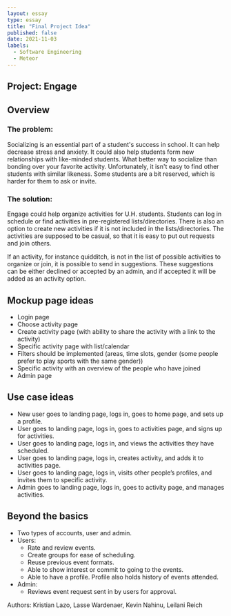 ```yaml
---
layout: essay
type: essay
title: "Final Project Idea"
published: false
date: 2021-11-03
labels:
  - Software Engineering
  - Meteor
---
```


## Project: Engage

## Overview
### The problem: 
Socializing is an essential part of a student's success in school. It can help decrease stress and anxiety. 
It could also help students form new relationships with like-minded students. What better way to socialize than bonding over your favorite activity. 
Unfortunately, it isn't easy to find other students with similar likeness. Some students are a bit reserved, which is harder for them to ask or invite.

### The solution: 
Engage could help organize activities for U.H. students. Students can log in schedule or find activities in pre-registered
lists/directories. There is also an option to create new activities if it is not included in the lists/directories. The activities are supposed to be 
casual, so that it is easy to put out requests and join others.

If an activity, for instance quidditch, is not in the list of possible activities to organize or join, it is possible to send in suggestions.
These suggestions can be either declined or accepted by an admin, and if accepted it will be added as an activity option.   

## Mockup page ideas
- Login page
- Choose activity page 
- Create activity page (with ability to share the activity with a link to the activity)
- Specific activity page with list/calendar
- Filters should be implemented (areas, time slots, gender (some people prefer to play sports with the same gender))
- Specific activity with an overview of the people who have joined
- Admin page

## Use case ideas
- New user goes to landing page, logs in, goes to home page, and sets up a profile.
- User goes to landing page, logs in, goes to activities page, and signs up for activities.
- User goes to landing page, logs in, and views the activities they have scheduled.
- User goes to landing page, logs in, creates activity, and adds it to activities page.
- User goes to landing page, logs in, visits other people’s profiles, and invites them to specific activity.
- Admin goes to landing page, logs in, goes to activity page, and manages activities.

## Beyond the basics
- Two types of accounts, user and admin.
- Users: 
  - Rate and review events.
  - Create groups for ease of scheduling. 
  - Reuse previous event formats.
  - Able to show interest or commit to going to the events. 
  - Able to have a profile. Profile also holds history of events attended.
- Admin: 
  - Reviews event request sent in by users for approval. 


Authors: Kristian Lazo, Lasse Wardenaer, Kevin Nahinu, Leilani Reich
